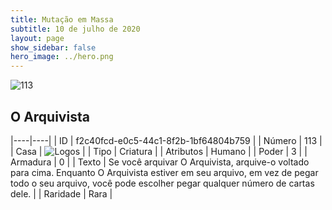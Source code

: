 ```yaml
---
title: Mutação em Massa
subtitle: 10 de julho de 2020
layout: page
show_sidebar: false
hero_image: ../hero.png
---
```


![113](https://cdn.keyforgegame.com/media/card_front/pt/479_113_W63QXFW9GX95_pt.png)

## O Arquivista

|----|----|
| ID | f2c40fcd-e0c5-44c1-8f2b-1bf64804b759 |
| Número | 113 |
| Casa | ![Logos](https://archonarcana.com/images/thumb/c/ce/Logos.png/22px-Logos.png "Logos") |
| Tipo | Criatura |
| Atributos | Humano |
| Poder | 3 |
| Armadura | 0 |
| Texto | Se você arquivar O Arquivista, arquive-o voltado para cima.   Enquanto O Arquivista estiver em seu arquivo, em vez de pegar todo o seu arquivo, você pode escolher pegar qualquer número de cartas dele. |
| Raridade | Rara |

